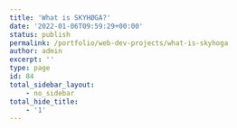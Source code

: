 ```yaml
---
title: 'What is SKYHØGA?'
date: '2022-01-06T09:59:29+00:00'
status: publish
permalink: /portfolio/web-dev-projects/what-is-skyhoga
author: admin
excerpt: ''
type: page
id: 84
total_sidebar_layout:
    - no_sidebar
total_hide_title:
    - '1'
---
```

<!DOCTYPE html PUBLIC "-//W3C//DTD HTML 4.0 Transitional//EN" "http://www.w3.org/TR/REC-html40/loose.dtd">
<?xml encoding="UTF-8">
